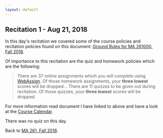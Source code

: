 ```yaml
---
layout: default
---
```


## []() Recitation 1 - Aug 21, 2018
In this day's recitation we covered some of the course policies and recitation
policies found on this document: [Ground Rules for MA 261000, Fall 2018](https://www.math.purdue.edu/~chenjk/MA26100GroundrulesFall2018.pdf).

Of importance to this recitation are the quiz and homework policies which are
the following:
> There are 37 online assignments which you will complete using
> [WebAssign](https://www.webassign.net/purdue/login.html). Of those homework
> assignments, your **three lowest** scores will be dropped... There are 11
> quizzes to be given out during recitation. Of those quizzes, your **three
> lowest** scores will be dropped.

For more information read document I have linked to above and have a look at the
[Course Calendar](https://www.math.purdue.edu/~chenjk/261-F18-calendar.html). 

There was no quiz on this day. 

Back to [MA 261, Fall 2018](index.html#course).
